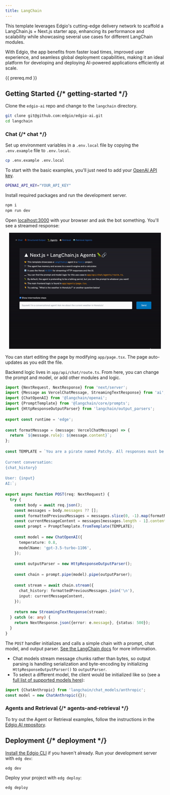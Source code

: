 ```yaml
---
title: LangChain
---
```


This template leverages Edgio's cutting-edge delivery network to scaffold a LangChain.js + Next.js starter app, enhancing its performance and scalability while showcasing several use cases for different LangChain modules.

With Edgio, the app benefits from faster load times, improved user experience, and seamless global deployment capabilities, making it an ideal platform for developing and deploying AI-powered applications efficiently at scale.

{{ prereq.md }}

## Getting Started {/* getting-started */}

Clone the `edgio-ai` repo and change to the `langchain` directory.

```bash
git clone git@github.com:edgio/edgio-ai.git
cd langchain
```

### Chat {/* chat */}

Set up environment variables in a `.env.local` file by copying the `.env.example` file to `.env.local`.

```bash
cp .env.example .env.local
```

To start with the basic examples, you'll just need to add your [OpenAI API key](https://help.openai.com/en/articles/4936850-where-do-i-find-my-api-key).

```bash
OPENAI_API_KEY="YOUR_API_KEY"
```

Install required packages and run the development server.

```bash
npm i
npm run dev
```

Open [localhost:3000](http://localhost:3000) with your browser and ask the bot something. You'll see a streamed response:

<p align="center">
  <img
    width="480px"
    src="https://github.com/Edgio/edgio-ai/blob/main/langchain/public/agent-convo.gif?raw=true"
    alt="A streaming conversation between the user and the AI"
  />
</p>

You can start editing the page by modifying `app/page.tsx`. The page auto-updates as you edit the file.

Backend logic lives in `app/api/chat/route.ts`. From here, you can change the prompt and model, or add other modules and logic.

```ts filename="app/api/chat/route.ts"
import {NextRequest, NextResponse} from 'next/server';
import {Message as VercelChatMessage, StreamingTextResponse} from 'ai';
import {ChatOpenAI} from '@langchain/openai';
import {PromptTemplate} from '@langchain/core/prompts';
import {HttpResponseOutputParser} from 'langchain/output_parsers';

export const runtime = 'edge';

const formatMessage = (message: VercelChatMessage) => {
  return `${message.role}: ${message.content}`;
};

const TEMPLATE = `You are a pirate named Patchy. All responses must be extremely verbose and in pirate dialect.

Current conversation:
{chat_history}

User: {input}
AI:`;

export async function POST(req: NextRequest) {
  try {
    const body = await req.json();
    const messages = body.messages ?? [];
    const formattedPreviousMessages = messages.slice(0, -1).map(formatMessage);
    const currentMessageContent = messages[messages.length - 1].content;
    const prompt = PromptTemplate.fromTemplate(TEMPLATE);

    const model = new ChatOpenAI({
      temperature: 0.8,
      modelName: 'gpt-3.5-turbo-1106',
    });

    const outputParser = new HttpResponseOutputParser();

    const chain = prompt.pipe(model).pipe(outputParser);

    const stream = await chain.stream({
      chat_history: formattedPreviousMessages.join('\n'),
      input: currentMessageContent,
    });

    return new StreamingTextResponse(stream);
  } catch (e: any) {
    return NextResponse.json({error: e.message}, {status: 500});
  }
}
```

The `POST` handler initializes and calls a simple chain with a prompt, chat model, and output parser. [See the LangChain docs](https://js.langchain.com/docs/guides/expression_language/cookbook#prompttemplate--llm--outputparser) for more information.
- Chat models stream message chunks rather than bytes, so output parsing is handling serialization and byte-encoding by initializing `HttpResponseOutputParser()` to `outputParser`.
- To select a different model, the client would be initialized like so (see a [full list of supported models here](https://js.langchain.com/docs/modules/model_io/models/)):

```ts
import {ChatAnthropic} from 'langchain/chat_models/anthropic';
const model = new ChatAnthropic({});
```

### Agents and Retrieval {/* agents-and-retrieval */}

To try out the Agent or Retrieval examples, follow the instructions in the [Edgio AI repository](https://github.com/Edgio/edgio-ai).

## Deployment {/* deployment */}

[Install the Edgio CLI](https://docs.edg.io/guides/v7/develop/cli) if you haven't already. Run your development server with `edg dev`:

```bash
edg dev
```

Deploy your project with `edg deploy`:

```bash
edg deploy
```
